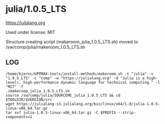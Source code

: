julia/1.0.5_LTS
========================

<https://julialang.org>

Used under license:
MIT


Structure creating script (makeroom_julia_1.0.5_LTS.sh) moved to /sw/comp/julia/makeroom_1.0.5_LTS.sh

LOG
---

    /home/bjornc/UPPMAX-tools/install-methods/makeroom.sh -t "julia" -v "1.0.5_LTS" -c "comp" -w "https://julialang.org" -d "Julia is a high-level\, high-performance dynamic language for technical computing." -l "MIT" -f
    ./makeroom_julia_1.0.5_LTS.sh
    source /sw/comp/julia/SOURCEME_julia_1.0.5_LTS && cd $TOOLDIR/$VERSION/src
    wget https://julialang-s3.julialang.org/bin/linux/x64/1.0/julia-1.0.5-linux-x86_64.tar.gz
    tar xvf julia-1.0.5-linux-x86_64.tar.gz -C $PREFIX --strip-components=1


    
